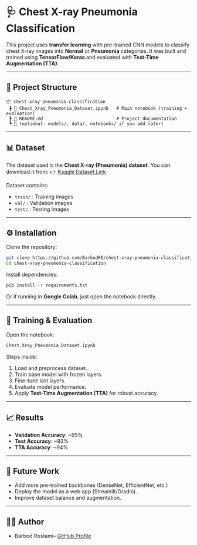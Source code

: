 # 🩺 Chest X-ray Pneumonia Classification

This project uses **transfer learning** with pre-trained CNN models to classify chest X-ray images into **Normal** or **Pneumonia** categories.
It was built and trained using **TensorFlow/Keras** and evaluated with **Test-Time Augmentation (TTA)**.

---

## 📂 Project Structure

```
📦 chest-xray-pneumonia-classification
 ┣ 📜 Chest_Xray_Pneumonia_Dataset.ipynb   # Main notebook (training + evaluation)
 ┣ 📜 README.md                            # Project documentation
 ┗ 📂 (optional: models/, data/, notebooks/ if you add later)
```

---

## 📊 Dataset

The dataset used is the **Chest X-ray (Pneumonia) dataset**.
You can download it from:
👉 [Kaggle Dataset Link](https://www.kaggle.com/paultimothymooney/chest-xray-pneumonia)

Dataset contains:

* `train/` : Training images
* `val/`   : Validation images
* `test/`  : Testing images

---

## ⚙️ Installation

Clone the repository:

```bash
git clone https://github.com/BarbodRE/chest-xray-pneumonia-classification.git
cd chest-xray-pneumonia-classification
```

Install dependencies:

```bash
pip install -r requirements.txt
```

Or if running in **Google Colab**, just open the notebook directly.

---

## 🚀 Training & Evaluation

Open the notebook:

```bash
Chest_Xray_Pneumonia_Dataset.ipynb
```

Steps inside:

1. Load and preprocess dataset.
2. Train base model with frozen layers.
3. Fine-tune last layers.
4. Evaluate model performance.
5. Apply **Test-Time Augmentation (TTA)** for robust accuracy.

---

## 📈 Results

* **Validation Accuracy**: \~95%
* **Test Accuracy**: \~93%
* **TTA Accuracy**: \~94%

---

## 📌 Future Work

* Add more pre-trained backbones (DenseNet, EfficientNet, etc.)
* Deploy the model as a web app (Streamlit/Gradio).
* Improve dataset balance and augmentation.

---

## 👨‍💻 Author

* Barbod Rostami– [GitHub Profile](https://github.com/BarbodRE)

